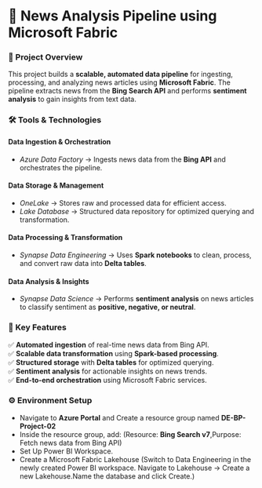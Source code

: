 # 📰 News Analysis Pipeline using Microsoft Fabric  

### 🚀 Project Overview  
This project builds a **scalable, automated data pipeline** for ingesting, processing, and analyzing news articles using **Microsoft Fabric**. The pipeline extracts news from the **Bing Search API** and performs **sentiment analysis** to gain insights from text data.  

### 🛠️ Tools & Technologies  

####  Data Ingestion & Orchestration  
- *Azure Data Factory* → Ingests news data from the **Bing API** and orchestrates the pipeline.  
####  Data Storage & Management  
- *OneLake* → Stores raw and processed data for efficient access.  
- *Lake Database* → Structured data repository for optimized querying and transformation.  
####  Data Processing & Transformation  
- *Synapse Data Engineering* → Uses **Spark notebooks** to clean, process, and convert raw data into **Delta tables**.  
####  Data Analysis & Insights  
- *Synapse Data Science* → Performs **sentiment analysis** on news articles to classify sentiment as **positive, negative, or neutral**.  

### 📌 Key Features  
✅ **Automated ingestion** of real-time news data from Bing API.  
✅ **Scalable data transformation** using **Spark-based processing**.  
✅ **Structured storage** with **Delta tables** for optimized querying.  
✅ **Sentiment analysis** for actionable insights on news trends.  
✅ **End-to-end orchestration** using Microsoft Fabric services.

### ⚙️ Environment Setup 
- Navigate to **Azure Portal** and Create a resource group named **DE-BP-Project-02**
- Inside the resource group, add: (Resource: **Bing Search v7**,Purpose: Fetch news data from Bing API)
- Set Up Power BI Workspace.
- Create a Microsoft Fabric Lakehouse (Switch to Data Engineering in the newly created Power BI workspace. Navigate to Lakehouse → Create a new Lakehouse.Name the database and click Create.)
